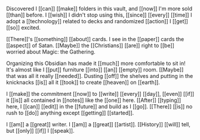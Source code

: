 Discovered I [[can]] [[make]] folders in this vault, and [[now]] I'm more sold [[than]] before. I [[wish]] I didn't stop using this, [[since]] [[every]] [[time]] I adopt a [[technology]] related to decks and randomized [[action]] I [[get]] [[so]] excited.

[[There]]'s [[something]] [[about]] cards. I see in the [[paper]] cards the [[aspect]] of Satan. [[Maybe]] the [[Christians]] [[are]] right to [[be]] worried about Magic: the Gathering.

Organizing this Obsidian has made it [[much]] more comfortable to sit in! It's almost like I [[put]] furniture [[into]] [[an]] [[empty]] room. [[Maybe]] that was all it really [[needed]]. Dusting [[off]] the shelves and putting in the knicknacks [[is]] all it [[took]] to create [[heaven]] on [[earth]].

I [[make]] the commitment [[now]] to [[write]] [[every]] [[day]], [[even]] [[if]] it [[is]] all contained in [[notes]] like the [[one]] here. [[After]] [[typing]] here, I [[can]] [[edit]] in the [[future]] and build as I [[go]]. [[There]] [[is]] no rush to [[do]] anything except [[getting]] [[started]].

I [[am]] a [[great]] writer. I [[am]] a [[great]] [[artist]]. [[History]] [[will]] tell, but [[only]] [[if]] I [[speak]].

